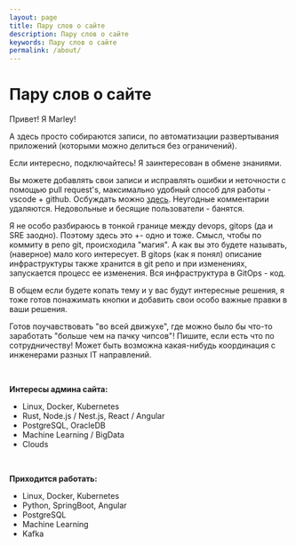 ```yaml
---
layout: page
title: Пару слов о сайте
description: Пару слов о сайте
keywords: Пару слов о сайте
permalink: /about/
---
```


# Пару слов о сайте

Привет! Я Marley!

А здесь просто собираются записи, по автоматизации развертывания приложений (которыми можно делиться без ограничений).

Если интересно, подключайтесь! Я заинтересован в обмене знаниями.

Вы можете добавлять свои записи и исправлять ошибки и неточности с помощью pull request's, максимально удобный способ для работы - vscode + github. Осбуждать можно <a href="https://github.com/webmakaka/gitops.ru/discussions">здесь</a>. Неугодные комментарии удаляются. Недовольные и бесящие пользователи - банятся.

Я не особо разбираюсь в тонкой границе между devops, gitops (да и SRE заодно). Поэтому здесь это +- одно и тоже. Смысл, чтобы по коммиту в репо git, происходила "магия". А как вы это будете называть, (наверное) мало кого интересует. В gitops (как я понял) описание инфраструктуры также хранится в git репо и при изменениях, запускается процесс ее изменения. Вся инфраструктура в GitOps - код.

В общем если будете копать тему и у вас будут интересные решения, я тоже готов понажимать кнопки и добавить свои особо важные правки в ваши решения.

Готов поучавствовать "во всей движухе", где можно было бы что-то заработать "больше чем на пачку чипсов"! Пишите, если есть что по сотрудничеству! Может быть возможна какая-нибудь координация с инженерами разных IT направлений.

<br/>

**Интересы админа сайта:**

- Linux, Docker, Kubernetes
- Rust, Node.js / Nest.js, React / Angular
- PostgreSQL, OracleDB
- Machine Learning / BigData
- Clouds

<br/>

**Приходится работать:**

- Linux, Docker, Kubernetes
- Python, SpringBoot, Angular
- PostgreSQL
- Machine Learning
- Kafka
